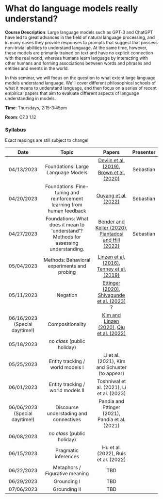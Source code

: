# What do language models really understand?

**Course Description**: Large language models such as GPT-3 and ChatGPT have led to great advances in the field of natural language processing, and in many cases they provide responses to prompts that suggest that possess non-trivial abilities to understand language. At the same time, however, these models are primarily trained on text and have no explicit connection with the real world, whereas humans learn language by interacting with other humans and forming associations between words and phrases and entities and events in the world.

In this seminar, we will focus on the question to what extent large language models understand language. We'll cover different philosophical schools of what it means to understand language, and then focus on a series of recent empirical papers that aim to evaluate different aspects of language understanding in models.

**Time**: Thursdays, 2:15-3:45pm

**Room**: C7.3 1.12

### Syllabus

Exact readings are still subject to change!

|    Date    |                                         Topic                                        |                        Papers                        | Presenter |
|:----------:|:------------------------------------------------------------------------------------:|:----------------------------------------------------:|:---------:|
| 04/13/2023 |                          Foundations: Large Language Models                          |       [Devlin et al. (2019)](https://aclanthology.org/N19-1423/), [Brown et al. (2020)](https://proceedings.neurips.cc/paper/2020/file/1457c0d6bfcb4967418bfb8ac142f64a-Paper.pdf)      | Sebastian |
| 04/20/2023 |        Foundations: Fine-tuning and reinforcement learning from human feedback       |                 [Ouyang et al. (2022)](https://arxiv.org/abs/2203.02155)                 | Sebastian |
| 04/27/2023 | Foundations: What does it mean to 'understand'? Methods for assessing understanding. | [Bender and Koller (2020)](https://aclanthology.org/2020.acl-main.463/), [Piantadosi and Hill (2022)](https://arxiv.org/abs/2208.02957) | Sebastian |
| 05/04/2023 |                      Methods: Behavioral experiments and probing                     |      [Linzen et al. (2016)](https://aclanthology.org/Q16-1037/), [Tenney et al. (2019)](https://aclanthology.org/S19-1026/)      |           |
| 05/11/2023 |                     Negation                     |      [Ettinger (2020)](https://aclanthology.org/2020.tacl-1.3/), [Shivagunde et al. (2023)](https://arxiv.org/abs/2303.16445) ?      |           |
| 06/16/2023 (Special day/time!) |                     Compositionality                     |      [Kim and Linzen (2020)](https://aclanthology.org/2020.emnlp-main.731/), [Qiu et al. (2022)](https://aclanthology.org/2022.emnlp-main.624/)     |           |
| 05/18/2023 |                        _no class_ (public holiday)                  |         |           |
| 05/25/2023 |                      Entity tracking / world models I                       |      Li et al. (2021), Kim and Schuster (to appear)    |           |
| 06/01/2023 |                        Entity tracking / world models II                    |   Toshniwal et al. (2021), Li et al. (2023)      |           |
| 06/06/2023 (Special day/time!) |  Discourse understading and connectives                                   |   Pandia and Ettinger (2021), Pandia et al. (2021)       |           |
| 06/08/2023 |                      _no class_ (public holiday)                    |        |           |
| 06/15/2023 |                        Pragmatic inferences                   |  Hu et al. (2022), Ruis et al. (2022)        |           |
| 06/22/2023 |                       Metaphors / Figurative meaning                       | TBD     |           |
| 06/29/2023 |                        Grounding I             |   TBD     |           |
| 07/06/2023 |                        Grounding II            |  TBD   |           |




